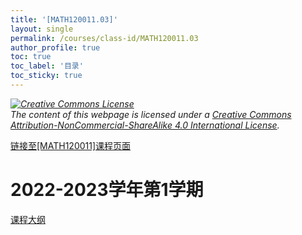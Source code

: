 ```yaml
---
title: '[MATH120011.03]'
layout: single
permalink: /courses/class-id/MATH120011.03
author_profile: true
toc: true
toc_label: '目录'
toc_sticky: true
---
```


<div class='notice--warning'>
<p><i><a rel='license' href='http://creativecommons.org/licenses/by-nc-sa/4.0/'><img alt='Creative Commons License' style='border-width:0' src='https://i.creativecommons.org/l/by-nc-sa/4.0/88x31.png' /></a><br /> The content of this webpage is licensed under a <a rel='license' href='http://creativecommons.org/licenses/by-nc-sa/4.0/'>Creative Commons Attribution-NonCommercial-ShareAlike 4.0 International License</a>.</i></p>
</div>

<a href='https://fdu-math.github.io/courses/MATH120011'>链接至[MATH120011]课程页面<a>

# 2022-2023学年第1学期

<a href='https://fdu-math.github.io/assets/docs/courses/MATH120011.03-2022-2023-1 (Encrypted).pdf'>课程大纲</a>